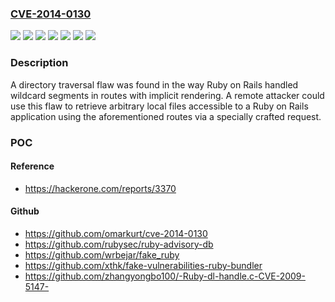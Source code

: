 ### [CVE-2014-0130](https://cve.mitre.org/cgi-bin/cvename.cgi?name=CVE-2014-0130)
![](https://img.shields.io/static/v1?label=Product&message=CloudForms%20Management%20Engine%205.x&color=blue)
![](https://img.shields.io/static/v1?label=Product&message=Red%20Hat%20Software%20Collections%20for%20RHEL-6&color=blue)
![](https://img.shields.io/static/v1?label=Product&message=Red%20Hat%20Subscription%20Asset%20Manager%201.4&color=blue)
![](https://img.shields.io/static/v1?label=Version&message=!%200%3A1.4.3.28-1.el6sam_splice%20&color=brighgreen)
![](https://img.shields.io/static/v1?label=Version&message=!%200%3A5.2.4.2-1.el6cf%20&color=brighgreen)
![](https://img.shields.io/static/v1?label=Version&message=!%201%3A3.2.8-5.5.el6%20&color=brighgreen)
![](https://img.shields.io/static/v1?label=Vulnerability&message=Improper%20Limitation%20of%20a%20Pathname%20to%20a%20Restricted%20Directory%20('Path%20Traversal')&color=brighgreen)

### Description

A directory traversal flaw was found in the way Ruby on Rails handled wildcard segments in routes with implicit rendering. A remote attacker could use this flaw to retrieve arbitrary local files accessible to a Ruby on Rails application using the aforementioned routes via a specially crafted request.

### POC

#### Reference
- https://hackerone.com/reports/3370

#### Github
- https://github.com/omarkurt/cve-2014-0130
- https://github.com/rubysec/ruby-advisory-db
- https://github.com/wrbejar/fake_ruby
- https://github.com/xthk/fake-vulnerabilities-ruby-bundler
- https://github.com/zhangyongbo100/-Ruby-dl-handle.c-CVE-2009-5147-

